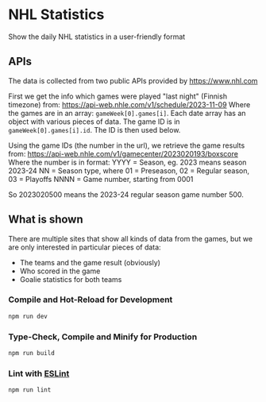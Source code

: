 # NHL Statistics

Show the daily NHL statistics in a user-friendly format

## APIs

The data is collected from two public APIs provided by https://www.nhl.com

First we get the info which games were played "last night" (Finnish timezone) from:
https://api-web.nhle.com/v1/schedule/2023-11-09
Where the games are in an array: `gameWeek[0].games[i]`. Each date array has an object with
various pieces of data.
The game ID is in `gameWeek[0].games[i].id`. The ID is then used below.

Using the game IDs (the number in the url), we retrieve the game results from:
https://api-web.nhle.com/v1/gamecenter/2023020193/boxscore
Where the number is in format:
YYYY = Season, eg. 2023 means season 2023-24
NN = Season type, where 01 = Preseason, 02 = Regular season, 03 = Playoffs
NNNN = Game number, starting from 0001

So 2023020500 means the 2023-24 regular season game number 500.

## What is shown

There are multiple sites that show all kinds of data from the games, but we are only interested in
particular pieces of data:

- The teams and the game result (obviously)
- Who scored in the game
- Goalie statistics for both teams

### Compile and Hot-Reload for Development

```sh
npm run dev
```

### Type-Check, Compile and Minify for Production

```sh
npm run build
```

### Lint with [ESLint](https://eslint.org/)

```sh
npm run lint
```
